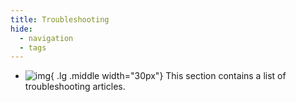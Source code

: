 ```yaml
---
title: Troubleshooting
hide:
  - navigation
  - tags
---
```


<div class="grid cards" markdown>

-   ![img](site:assets/images/logos/theo-thumbs.png){ .lg .middle width="30px"} This section contains a list of troubleshooting articles.

</div>
